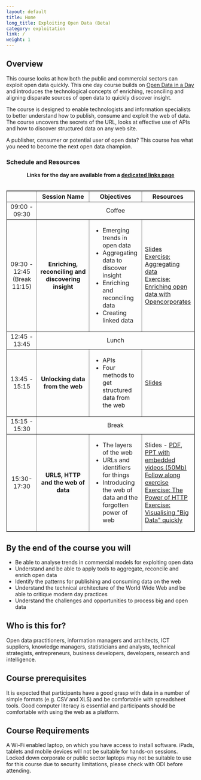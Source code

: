 ```yaml
---
layout: default
title: Home
long_title: Exploiting Open Data (Beta)
category: exploitation
link: /
weight: 1
---
```


## Overview

This course looks at how both the public and commercial sectors can exploit open data quickly. This one day course builds on <a href="http://theodi.org/courses/open-data-day">Open Data in a Day</a> and introduces the technological concepts of enriching, reconciling and aligning disparate sources of open data to quickly discover insight.

The course is designed to enable technologists and information specialists to better understand how to publish, consume and exploit the web of data. The course uncovers the secrets of the URL, looks at effective use of APIs and how to discover structured data on any web site. 

A publisher, consumer or potential user of open data? This course has what you need to become the next open data champion. 

### Schedule and Resources

<div align="center">
<b>Links for the day are available from a <a target="_blank" href="Links/">dedicated links page</a></b><br/><br/>

<table border="1" cellpadding="1" cellspacing="1" class="table" style="width:100%">
<thead>
<tr>
        <th scope="col" style="width:16%;">&nbsp;</th>
        <th scope="col" style="width:28%; text-align: center;">Session Name</th>
        <th scope="col" style="width:28%; text-align: center;">Objectives</th>
        <th scope="col" style="width:28%; text-align: center;">Resources</th>
</tr>
</thead>
<tbody>
<tr>
        <td style="text-align: center; vertical-align: middle;">09:00 - 09:30</td>
        <td colspan="3" style="text-align: center;">Coffee</td>
</tr>
<tr>
        <td style="text-align: center; vertical-align: middle;">09:30 - 12:45 (Break 11:15)</td>
        <td style="text-align: center; vertical-align: middle;"><strong>Enriching, reconciling and discovering insight</strong></td>
        <td>
            <ul>
                <li>Emerging trends in open data</li>
                <li>Aggregating data to discover insight</li>
                <li>Enriching and reconciling data</li>
		<li>Creating linked data</li>
            </ul>
	</td>
	<td>
		<a target="_blank" href="/resources/odt/set1-am.pdf">Slides</a><br/>
		<a target="_blank" href="/resources/odt/ExploringEnigma.pdf">Exercise: Aggregating data</a><br/>
		<a target="_blank" href="/resources/odt/Enrichingdata.pdf">Exercise: Enriching open data with Opencorporates</a><br/>
	</td>
</tr>
<tr>
        <td style="text-align: center; vertical-align: middle;">12:45 - 13:45</td>
        <td colspan="3" style="text-align: center;">Lunch</td>
</tr>
<tr>
        <td style="text-align: center; vertical-align: middle;">13:45 - 15:15</td>
        <td style="text-align: center; vertical-align: middle;"><strong>Unlocking data from the web</strong></td>
        <td>
            <ul>
                <li>APIs</li>
                <li>Four methods to get structured data from the web</li>
            </ul>
	</td>
	<td>
		<a target="_blank" href="/resources/odt/set1-am.pdf">Slides</a><br/>
	</td>
</tr>
<tr>
        <td style="text-align: center; vertical-align: middle;">15:15 - 15:30</td>
        <td colspan="3" style="text-align: center;">Break</td>
</tr>
<tr>
        <td style="text-align: center; vertical-align: middle;">15:30- 17:30</td>
        <td style="text-align: center; vertical-align: middle;"><strong>URLS, HTTP and the web of data</strong></td>
        <td>
            <ul>
                <li>The layers of the web</li>
            	<li>URLs and identifiers for things</li>
		<li>Introducing the web of data and the forgotten power of web</li>
	    </ul>
	</td>
	<td>
		Slides - <a target="_blank" href="/resources/odt/set2-pm.pdf">PDF</a>, <a target="_blank" href="/resources/odt/set2-pm.pptx">PPT with embedded videos (50Mb)</a><br/>
		<a target="_blank" href="requests.html">Follow along exercise</a><br/>
		<a target="_blank" href="/resources/odt/Power_of_HTTP.pdf">Exercise: The Power of HTTP</a><br/>
		<a target="_blank" href="/resources/odt/Socrata-BigData.pdf">Exercise: Visualising "Big Data" quickly</a><br/>
	</td>
</tr>
</tbody>
</table>
</div>

## By the end of the course you will 

* Be able to analyse trends in commercial models for exploiting open data
* Understand and be able to apply tools to aggregate, reconcile and enrich open data
* Identify the patterns for publishing and consuming data on the web
* Understand the technical architecture of the World Wide Web and be able to critique modern day practices
* Understand the challenges and opportunities to process big and open data 

## Who is this for? 

Open data practitioners, information managers and architects, ICT suppliers, knowledge managers, statisticians and analysts, technical strategists, entrepreneurs, business developers, developers, research and intelligence.

## Course prerequisites 

It is expected that participants have a good grasp with data in a number of simple formats (e.g. CSV and XLS) and be comfortable with spreadsheet tools. Good computer literacy is essential and participants should be comfortable with using the web as a platform.

## Course Requirements 

A Wi-Fi enabled laptop, on which you have access to install software. iPads, tablets and mobile devices will not be suitable for hands-on sessions. Locked down corporate or public sector laptops may not be suitable to use for this course due to security limitations, please check with ODI before attending.
